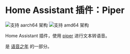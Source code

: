 # Home Assistant 插件：Piper

![支持 aarch64 架构][aarch64-shield] ![支持 amd64 架构][amd64-shield]

Home Assistant 插件，使用 [piper](https://github.com/rhasspy/piper/) 进行文本转语音。

是 [语音之年](https://www.home-assistant.io/blog/2022/12/20/year-of-voice/) 的一部分。

[aarch64-shield]: https://img.shields.io/badge/aarch64-yes-green.svg
[amd64-shield]: https://img.shields.io/badge/amd64-yes-green.svg
[armhf-shield]: https://img.shields.io/badge/armhf-no-red.svg
[armv7-shield]: https://img.shields.io/badge/armv7-no-red.svg
[i386-shield]: https://img.shields.io/badge/i386-no-red.svg
